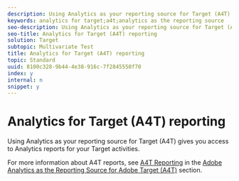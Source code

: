```yaml
---
description: Using Analytics as your reporting source for Target (A4T) gives you access to Analytics reports for your Target activities.
keywords: analytics for target;a4t;analytics as the reporting source
seo-description: Using Analytics as your reporting source for Target (A4T) gives you access to Analytics reports for your Target activities.
seo-title: Analytics for Target (A4T) reporting
solution: Target
subtopic: Multivariate Test
title: Analytics for Target (A4T) reporting
topic: Standard
uuid: 8100c328-9b44-4e38-916c-7f2845550f70
index: y
internal: n
snippet: y
---
```


# Analytics for Target (A4T) reporting

Using Analytics as your reporting source for Target (A4T) gives you access to Analytics reports for your Target activities.

For more information about A4T reports, see [A4T Reporting](../c-integrating-target-with-mac/a4t/c-reporting.md#concept_716AF8D545AD404EAAEE99A6DB7B9483) in the [Adobe Analytics as the Reporting Source for Adobe Target (A4T)](../c-integrating-target-with-mac/a4t/a4t.md#concept_7540C8C04259434AB6EE33B09F47A1DE) section. 
